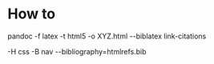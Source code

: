 # How to

pandoc 
  -f latex 
  -t html5 
  -o XYZ.html
  --biblatex
  link-citations
  <!-- --shift-heading-level-by=1 -->
  -H css
  -B nav
  --bibliography=htmlrefs.bib
